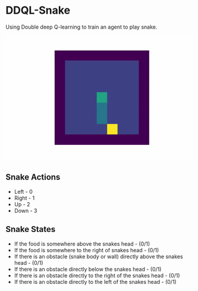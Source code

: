 # DDQL-Snake
Using Double deep Q-learning to train an agent to play snake.


<img src="https://github.com/WhatsMyPurpose/DDQL-Snake/blob/main/Snake-Videos/github-vid.gif" width="600"/>

## Snake Actions
- Left - 0
- Right - 1
- Up - 2
- Down - 3

## Snake States
- If the food is somewhere above the snakes head - (0/1) <br>
- If the food is somewhere to the right of snakes head - (0/1) <br>
- If there is an obstacle (snake body or wall) directly above the snakes head - (0/1) <br>
- If there is an obstacle directly below the snakes head - (0/1) <br>
- If there is an obstacle directly to the right of the snakes head - (0/1) <br>
- If there is an obstacle directly to the left of the snakes head - (0/1) <br>
